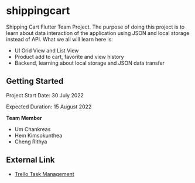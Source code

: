 # shippingcart

Shipping Cart Flutter Team Project. The purpose of doing this project is to learn about data interaction of the application using JSON and local storage instead of API.
What we all will learn here is:
- UI Grid View and List View
- Product add to cart, favorite and view history
- Backend, learning about local storage and JSON data transfer

## Getting Started

Project Start Date: 30 July 2022

Expected Duration: 15 August 2022

**Team Member**
- Um Chankreas
- Hem Kimsokunthea
- Cheng Rithya

## External Link

- [Trello Task Management](https://trello.com/b/Af0kaI1e/shippingcart)
